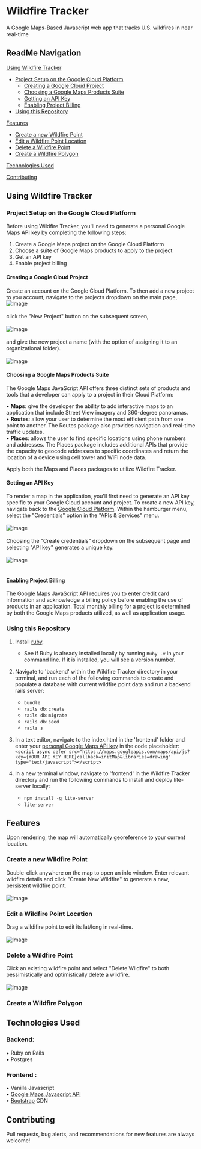# Wildfire Tracker
A Google Maps-Based Javascript web app that tracks U.S. wildfires in near real-time

## ReadMe Navigation
[Using Wildfire Tracker](#using-wildfire-tracker)</br>
   - [Project Setup on the Google Cloud Platform](#project-setup-on-the-google-cloud-platform)</br>
      - [Creating a Google Cloud Project](#creating-a-google-cloud-project)</br>
      - [Choosing a Google Maps Products Suite](#choosing-a-google-maps-products-suite)</br>
      - [Getting an API Key](#getting-an-api-key)</br>
      - [Enabling Project Billing](#enabling-project-billing)</br>
   - [Using this Repository](#using-this-repository)</br>

[Features](#features)</br>
   - [Create a new Wildfire Point](#create-a-new-wildfire-point)</br>
   - [Edit a Wildfire Point Location](#edit-a-wildfire-point-location)</br>
   - [Delete a Wildfire Point](#delete-a-wildfire-point)</br>
   - [Create a Wildfire Polygon](#create-a-wildfire-polygon)

[Technologies Used](#technologies-used)</br>

[Contributing](#contributing)


## Using Wildfire Tracker

### Project Setup on the Google Cloud Platform
Before using Wildfire Tracker, you'll need to generate a personal Google Maps API key by completing the following steps:
1. Create a Google Maps project on the Google Cloud Platform
2. Choose a suite of Google Maps products to apply to the project
3. Get an API key
4. Enable project billing

#### Creating a Google Cloud Project
Create an account on the Google Cloud Platform. To then add a new project to you account, navigate to the projects dropdown on the main page, </br>
![Image](https://github.com/lukemenard/Wildfire-Tracker/blob/master/Wildfire-Tracker/Assets/Images/Image1.png) </br>
</br>
click the "New Project" button on the subsequent screen, </br>
</br>
![Image](https://github.com/lukemenard/Wildfire-Tracker/blob/master/Wildfire-Tracker/Assets/Images/Image2.png) </br>
</br>
and give the new project a name (with the option of assigning it to an organizational folder). </br>
</br>
![Image](https://github.com/lukemenard/Wildfire-Tracker/blob/master/Wildfire-Tracker/Assets/Images/Image3.png) </br>

#### Choosing a Google Maps Products Suite
The Google Maps JavaScript API offers three distinct sets of products and tools that a developer can apply to a project in their Cloud Platform:

  • **Maps**: give the developer the ability to add interactive maps to an application that include Street View imagery and 360-degree panoramas.</br>
  • **Routes**: allow your user to determine the most efficient path from one point to another. The Routes package also provides navigation and real-time traffic updates.</br>
  • **Places**: allows the user to find specific locations using phone numbers and addresses. The Places package includes additional APIs that provide the capacity to geocode addresses to specific coordinates and return the location of a device using cell tower and WiFi node data.</br>

Apply both the Maps and Places packages to utilize Wildfire Tracker.

#### Getting an API Key
To render a map in the application, you'll first need to generate an API key specific to your Google Cloud account and project. To create a new API key, navigate back to the [Google Cloud Platform](https://cloud.google.com/console/google/maps-apis/overview). Within the hamburger menu, select the "Credentials" option in the "APIs & Services" menu.</br>
</br>
![Image](https://github.com/lukemenard/Wildfire-Tracker/blob/master/Wildfire-Tracker/Assets/Images/Image4.png)</br>
</br>
Choosing the "Create credentials" dropdown on the subsequent page and selecting "API key" generates a unique key.</br>
</br>
![Image](https://github.com/lukemenard/Wildfire-Tracker/blob/master/Wildfire-Tracker/Assets/Images/Image5.png)</br>
</br>

#### Enabling Project Billing
The Google Maps JavaScript API requires you to enter credit card information and acknowledge a billing policy before enabling the use of products in an application. Total monthly billing for a project is determined by both the Google Maps products utilized, as well as application usage.

### Using this Repository
1. Install [ruby](https://www.ruby-lang.org/en/documentation/installation/). 
   - See if Ruby is already installed locally by running `Ruby -v` in your command line. If it is installed, you will see a version number.

2. Navigate to 'backend' within the Wildfire Tracker directory in your terminal, and run each of the following commands to create and populate a database with current wildfire point data and run a backend rails server:
   - `bundle`
   - `rails db:create`
   - `rails db:migrate`
   - `rails db:seed`
   - `rails s`
 
 3. In a text editor, navigate to the index.html in the 'frontend' folder and enter your [personal Google Maps API key](#getting-an-api-key) in the code placeholder:</br>
 ```<script async defer src="https://maps.googleapis.com/maps/api/js?key={YOUR API KEY HERE}callback=initMap&libraries=drawing" type="text/javascript"></script>```
 
 4. In a new terminal window, navigate to 'frontend' in the Wildfire Tracker directory and run the followiing commands to install and deploy lite-server locally:
    - `npm install -g lite-server`
    - `lite-server`

## Features
Upon rendering, the map will automatically georeference to your current location. </br>
### Create a new Wildfire Point
Double-click anywhere on the map to open an info window. Enter relevant wildfire details and click "Create New Wildfire" to generate a new, persistent wildfire point.</br></br>
![Image](https://github.com/lukemenard/Wildfire-Tracker/blob/master/Wildfire-Tracker/Assets/Images/Image6.png)</br>
### Edit a Wildfire Point Location
Drag a wildifire point to edit its lat/long in real-time.</br></br>
![Image](https://github.com/lukemenard/Wildfire-Tracker/blob/master/Wildfire-Tracker/Assets/Images/Gif1.gif)</br>
### Delete a Wildfire Point
Click an existing wildfire point and select "Delete Wildfire" to both pessimistically and optimistically delete a wildfire.</br></br>
![Image](https://github.com/lukemenard/Wildfire-Tracker/blob/master/Wildfire-Tracker/Assets/Images/Image6.png)</br>
### Create a Wildfire Polygon


## Technologies Used
  ### Backend:
   • Ruby on Rails</br>
   • Postgres

### Frontend :
   • Vanilla Javascript</br>
   • [Google Maps Javascript API](https://developers.google.com/maps/documentation/javascript/tutorial)</br>
   • [Bootstrap](https://getbootstrap.com/) CDN

## Contributing
Pull requests, bug alerts, and recommendations for new features are always welcome!
